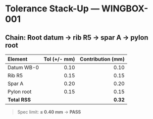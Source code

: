 # Tolerance Stack-Up — WINGBOX-001

## Chain: Root datum → rib R5 → spar A → pylon root
| Element     | Tol (+/- mm) | Contribution (mm) |
| :--         | ------------: | ----------------: |
| Datum WB-0  | 0.10          | 0.10              |
| Rib R5      | 0.15          | 0.15              |
| Spar A      | 0.20          | 0.20              |
| Pylon root  | 0.15          | 0.15              |
| **Total RSS** |              | **0.32**          |

> Spec limit: **≤ 0.40 mm** → **PASS**
